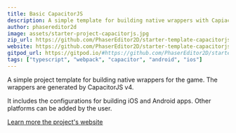 ```yaml
---
title: Basic CapacitorJS
description: A simple template for building native wrappers with CapiacitorJS.
author: phasereditor2d
image: assets/starter-project-capacitorjs.jpg
zip_url: https://github.com/PhaserEditor2D/starter-template-capacitorjs/archive/refs/tags/v1.2.2.zip
website: https://github.com/PhaserEditor2D/starter-template-capacitorjs/
gitpod_url: https://gitpod.io/#https://github.com/PhaserEditor2D/starter-template-capacitorjs/
tags: ["typescript", "webpack", "capacitor", "android", "ios"]
---
```


A simple project template for building native wrappers for the game. The wrappers are generated by CapacitorJS v4.

It includes the configurations for building iOS and Android apps. Other platforms can be added by the user.

[Learn more the project's website](https://github.com/PhaserEditor2D/starter-template-capacitorjs/)